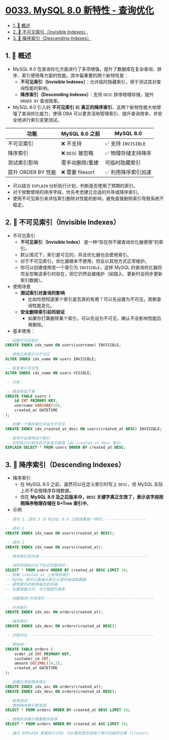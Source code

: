 # [0033. MySQL 8.0 新特性 - 查询优化](https://github.com/Tdahuyou/TNotes.sql/tree/main/notes/0033.%20MySQL%208.0%20%E6%96%B0%E7%89%B9%E6%80%A7%20-%20%E6%9F%A5%E8%AF%A2%E4%BC%98%E5%8C%96)

<!-- region:toc -->

- [1. 📝 概述](#1--概述)
- [2. 📒 不可见索引（Invisible Indexes）](#2--不可见索引invisible-indexes)
- [3. 📒 降序索引（Descending Indexes）](#3--降序索引descending-indexes)

<!-- endregion:toc -->

## 1. 📝 概述

- MySQL 8.0 在查询优化方面进行了多项增强，提升了数据库在复杂查询、排序、索引使用等方面的性能。其中最重要的两个新特性是：
  - **不可见索引（Invisible Indexes）**：允许临时隐藏索引，用于测试其对查询性能的影响。
  - **降序索引（Descending Indexes）**：支持 `DESC` 排序物理存储，提升 `ORDER BY` 查询效率。
- MySQL 8.0 引入的 **不可见索引** 和 **真正的降序索引**，这两个新特性极大地增强了查询优化能力，使得 DBA 可以更灵活地管理索引、提升查询效率，并安全地进行索引变更测试。

| 功能               | MySQL 8.0 之前   | MySQL 8.0           |
| ------------------ | ---------------- | ------------------- |
| 不可见索引         | ❌ 不支持        | ✅ 支持 `INVISIBLE` |
| 降序索引           | ❌ `DESC` 被忽略 | ✅ 物理存储支持降序 |
| 测试索引影响       | 需手动删除/重建  | 可临时隐藏索引      |
| 提升 ORDER BY 性能 | ❌ 需要 filesort | ✅ 利用降序索引加速 |

- 可以结合 `EXPLAIN` 分析执行计划，判断是否使用了预期的索引。
- 对于频繁使用的排序字段，优先考虑建立合适的升序或降序索引。
- 使用不可见索引来评估索引删除对性能的影响，避免直接删除索引导致系统不稳定。

## 2. 📒 不可见索引（Invisible Indexes）

- 不可见索引
  - **不可见索引（Invisible Index）** 是一种“存在但不被查询优化器使用”的索引。
  - 默认情况下，索引是可见的，并且优化器也会使用索引。
  - 对于不可见索引，优化器根本不使用，但会以其他方式正常维护。
  - 你可以创建或修改一个索引为 `INVISIBLE`，这样 MySQL 的查询优化器将完全忽略该索引的存在，但它仍然会被维护（如插入、更新时会同步更新索引数据）。
- 使用场景
  - **测试索引对查询的影响**
    - 比如你想知道某个索引是否真的有用？可以先设置为不可见，观察查询性能变化。
  - **安全删除索引前的验证**
    - 如果你打算删除某个索引，可以先设为不可见，确认不会影响性能后再删除。
- 基本使用：

```sql
-- 创建不可见索引
CREATE INDEX idx_name ON users(username) INVISIBLE;

-- 修改已有索引为不可见
ALTER INDEX idx_name ON users INVISIBLE;

-- 恢复索引可见性
ALTER INDEX idx_name ON users VISIBLE;

-- 示例：

-- 假设有如下表
CREATE TABLE users (
    id INT PRIMARY KEY,
    username VARCHAR(50),
    created_at DATETIME
);

-- 创建一个降序索引并设为不可见
CREATE INDEX idx_created_at_desc ON users(created_at DESC) INVISIBLE;

-- 查询不会使用这个索引
-- 此时执行计划中将不会显示使用 idx_created_at_desc 索引。
EXPLAIN SELECT * FROM users ORDER BY created_at DESC;
```

## 3. 📒 降序索引（Descending Indexes）

- 降序索引
  - 在 MySQL 8.0 之前，虽然可以在定义索引时写上 `DESC`，但 MySQL 实际上并不会按降序存储数据。
  - 但在 **MySQL 8.0 及之后版本中，`DESC` 关键字真正生效了，表示该字段按照降序物理存储在 B+Tree 索引中**。
- 示例

```sql
-- 语句 1、语句 2 在 MySQL 8.0 之前效果是一样的。------------------

-- 语句 1
CREATE INDEX idx_name ON users(created_at DESC);

-- 语句 2
CREATE INDEX idx_name ON users(created_at);

-- 降序索引的作用 -----------------------------------------------

-- 当你经常执行以下形式的查询时：
SELECT * FROM users ORDER BY created_at DESC LIMIT 10;
-- 如果 created_at 上有降序索引
-- MySQL 就可以直接从索引头部开始读取数据
-- 避免额外的排序操作的开销
-- 在数据量大时，可大幅提升效率

-- 创建降序/升序索引 -----------------------------------------------

-- 升序索引
CREATE INDEX idx_asc ON orders(created_at);

-- 降序索引
CREATE INDEX idx_desc ON orders(created_at DESC);

-- 示例对比 -------------------------------------------------------

-- 表结构：
CREATE TABLE orders (
    order_id INT PRIMARY KEY,
    customer_id INT,
    amount DECIMAL(10,2),
    created_at DATETIME
);

-- 创建升序和降序索引：
CREATE INDEX idx_asc ON orders(created_at);
CREATE INDEX idx_desc ON orders(created_at DESC);

-- 查询测试：
-- 使用降序索引更高效
SELECT * FROM orders ORDER BY created_at DESC LIMIT 10;

-- 使用升序索引需要额外排序
SELECT * FROM orders ORDER BY created_at ASC LIMIT 10;

-- 通过 EXPLAIN 查看执行计划，可以看到是否使用了索引扫描而无需 filesort。
```
